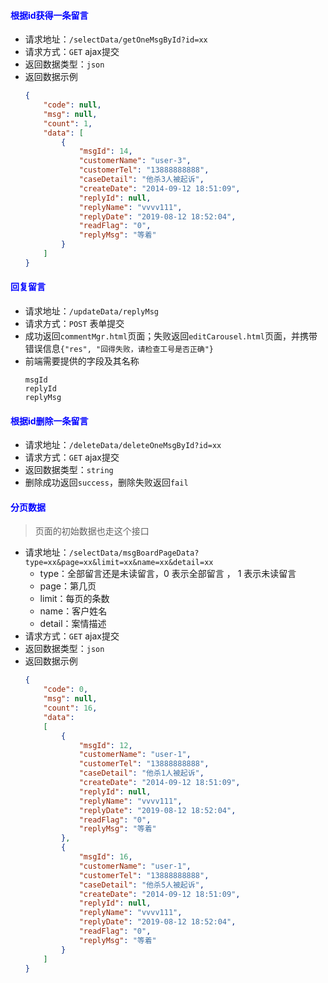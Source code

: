 #### <font color="blue">根据id获得一条留言</font>
- 请求地址：`/selectData/getOneMsgById?id=xx`
- 请求方式：`GET` ajax提交
- 返回数据类型：`json`
- 返回数据示例
	```json
	{
		"code": null,
		"msg": null,
		"count": 1,
		"data": [
			{
				"msgId": 14,
				"customerName": "user-3",
				"customerTel": "13888888888",
				"caseDetail": "他杀3人被起诉",
				"createDate": "2014-09-12 18:51:09",
				"replyId": null,
				"replyName": "vvvv111",
				"replyDate": "2019-08-12 18:52:04",
				"readFlag": "0",
				"replyMsg": "等着"
			}
		]
	}
	```

#### <font color="blue">回复留言</font>
- 请求地址：`/updateData/replyMsg`
- 请求方式：`POST` 表单提交
- 成功返回`commentMgr.html`页面；失败返回`editCarousel.html`页面，并携带错误信息`{"res", "回得失败，请检查工号是否正确"}`
- 前端需要提供的字段及其名称
	```
	msgId
	replyId
	replyMsg
	```

#### <font color="blue">根据id删除一条留言</font>
- 请求地址：`/deleteData/deleteOneMsgById?id=xx`
- 请求方式：`GET` ajax提交
- 返回数据类型：`string`
- 删除成功返回`success`，删除失败返回`fail`

#### <font color="blue">分页数据</font>
> 页面的初始数据也走这个接口
- 请求地址：`/selectData/msgBoardPageData?type=xx&page=xx&limit=xx&name=xx&detail=xx`
  + type：全部留言还是未读留言，0 表示全部留言 ， 1 表示未读留言
  + page：第几页
  + limit：每页的条数
  + name：客户姓名
  + detail：案情描述
- 请求方式：`GET` ajax提交
- 返回数据类型：`json`
- 返回数据示例
	```json
	{
		"code": 0,
		"msg": null,
		"count": 16,
		"data": 
		[
			{
				"msgId": 12,
				"customerName": "user-1",
				"customerTel": "13888888888",
				"caseDetail": "他杀1人被起诉",
				"createDate": "2014-09-12 18:51:09",
				"replyId": null,
				"replyName": "vvvv111",
				"replyDate": "2019-08-12 18:52:04",
				"readFlag": "0",
				"replyMsg": "等着"
			},
			{
				"msgId": 16,
				"customerName": "user-1",
				"customerTel": "13888888888",
				"caseDetail": "他杀5人被起诉",
				"createDate": "2014-09-12 18:51:09",
				"replyId": null,
				"replyName": "vvvv111",
				"replyDate": "2019-08-12 18:52:04",
				"readFlag": "0",
				"replyMsg": "等着"
			}
		]
	}
	```
